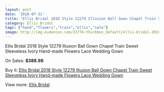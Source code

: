 ```yaml
---
layout: post
date: '2018-07-31'
title: "Ellis Bridal 2018 Style 12279 Illusion Ball Gown Chapel Train Sweet Sleeveless Ivory Hand-made Flowers Lace Wedding Gown"
category: Ellis Bridal
tags: ["hand","flowers","train","ellis","sale"]
image: http://img.eudances.com/23774-thickbox_default/ellis-bridal-2018-style-12279-illusion-ball-gown-chapel-train-sweet-sleeveless-ivory-hand-made-flowers-lace-wedding-gown.jpg
---
```

Ellis Bridal 2018 Style 12279 Illusion Ball Gown Chapel Train Sweet Sleeveless Ivory Hand-made Flowers Lace Wedding Gown

On Sales: **$388.98**
<a href="https://www.eudances.com/en/ellis-bridal/7891-ellis-bridal-2018-style-12279-illusion-ball-gown-chapel-train-sweet-sleeveless-ivory-hand-made-flowers-lace-wedding-gown.html"><amp-img layout="responsive" width="600" height="600" src="//img.eudances.com/23774-thickbox_default/ellis-bridal-2018-style-12279-illusion-ball-gown-chapel-train-sweet-sleeveless-ivory-hand-made-flowers-lace-wedding-gown.jpg" alt="Ellis Bridal 2018 Style 12279 Illusion Ball Gown Chapel Train Sweet Sleeveless Ivory Hand-made Flowers Lace Wedding Gown 0" /></a>
<a href="https://www.eudances.com/en/ellis-bridal/7891-ellis-bridal-2018-style-12279-illusion-ball-gown-chapel-train-sweet-sleeveless-ivory-hand-made-flowers-lace-wedding-gown.html"><amp-img layout="responsive" width="600" height="600" src="//img.eudances.com/23777-thickbox_default/ellis-bridal-2018-style-12279-illusion-ball-gown-chapel-train-sweet-sleeveless-ivory-hand-made-flowers-lace-wedding-gown.jpg" alt="Ellis Bridal 2018 Style 12279 Illusion Ball Gown Chapel Train Sweet Sleeveless Ivory Hand-made Flowers Lace Wedding Gown 1" /></a>
<a href="https://www.eudances.com/en/ellis-bridal/7891-ellis-bridal-2018-style-12279-illusion-ball-gown-chapel-train-sweet-sleeveless-ivory-hand-made-flowers-lace-wedding-gown.html"><amp-img layout="responsive" width="600" height="600" src="//img.eudances.com/23776-thickbox_default/ellis-bridal-2018-style-12279-illusion-ball-gown-chapel-train-sweet-sleeveless-ivory-hand-made-flowers-lace-wedding-gown.jpg" alt="Ellis Bridal 2018 Style 12279 Illusion Ball Gown Chapel Train Sweet Sleeveless Ivory Hand-made Flowers Lace Wedding Gown 2" /></a>
<a href="https://www.eudances.com/en/ellis-bridal/7891-ellis-bridal-2018-style-12279-illusion-ball-gown-chapel-train-sweet-sleeveless-ivory-hand-made-flowers-lace-wedding-gown.html"><amp-img layout="responsive" width="600" height="600" src="//img.eudances.com/23775-thickbox_default/ellis-bridal-2018-style-12279-illusion-ball-gown-chapel-train-sweet-sleeveless-ivory-hand-made-flowers-lace-wedding-gown.jpg" alt="Ellis Bridal 2018 Style 12279 Illusion Ball Gown Chapel Train Sweet Sleeveless Ivory Hand-made Flowers Lace Wedding Gown 3" /></a>

Buy it: [Ellis Bridal 2018 Style 12279 Illusion Ball Gown Chapel Train Sweet Sleeveless Ivory Hand-made Flowers Lace Wedding Gown](https://www.eudances.com/en/ellis-bridal/7891-ellis-bridal-2018-style-12279-illusion-ball-gown-chapel-train-sweet-sleeveless-ivory-hand-made-flowers-lace-wedding-gown.html "Ellis Bridal 2018 Style 12279 Illusion Ball Gown Chapel Train Sweet Sleeveless Ivory Hand-made Flowers Lace Wedding Gown")

View more: [Ellis Bridal](https://www.eudances.com/en/118-ellis-bridal "Ellis Bridal")